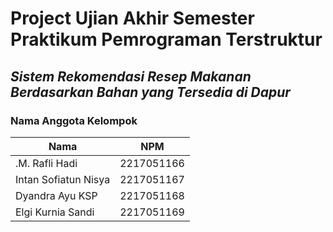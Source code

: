# Project Ujian Akhir Semester Praktikum Pemrograman Terstruktur 
## _Sistem Rekomendasi Resep Makanan Berdasarkan Bahan yang Tersedia di Dapur_

### Nama Anggota Kelompok

| Nama | NPM |
| ------ | ------ |
| .M. Rafli Hadi | 2217051166 |
| Intan Sofiatun Nisya | 2217051167 |
| Dyandra Ayu KSP | 2217051168 |
| Elgi Kurnia Sandi | 2217051169 |
